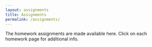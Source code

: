 ```yaml
---
layout: assignments
title: Assignments
permalink: /assignments/
---
```

The homework assignments are made available here. Click on each homework page for additional info.